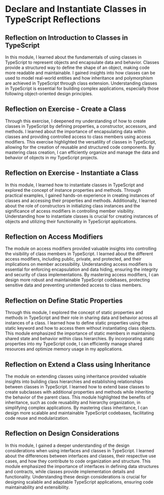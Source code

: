 # Declare and Instantiate Classes in TypeScript Reflections

## Reflection on Introduction to Classes in TypeScript

In this module, I learned about the fundamentals of using classes in TypeScript to represent objects and encapsulate data and behavior. Classes provide a structured way to define the shape of an object, making code more readable and maintainable. I gained insights into how classes can be used to model real-world entities and how inheritance and polymorphism are achieved in TypeScript through class extension. Understanding classes in TypeScript is essential for building complex applications, especially those following object-oriented design principles.

## Reflection on Exercise - Create a Class

Through this exercise, I deepened my understanding of how to create classes in TypeScript by defining properties, a constructor, accessors, and methods. I learned about the importance of encapsulating data within classes and providing controlled access to class members using access modifiers. This exercise highlighted the versatility of classes in TypeScript, allowing for the creation of reusable and structured code components. By mastering class creation, I can efficiently organize and manage the data and behavior of objects in my TypeScript projects.

## Reflection on Exercise - Instantiate a Class

In this module, I learned how to instantiate classes in TypeScript and explored the concept of instance properties and methods. Through practical examples, I gained hands-on experience in creating instances of classes and accessing their properties and methods. Additionally, I learned about the role of constructors in initializing class instances and the significance of access modifiers in controlling member visibility. Understanding how to instantiate classes is crucial for creating instances of objects and utilizing their functionality in TypeScript applications.

## Reflection on Access Modifiers

The module on access modifiers provided valuable insights into controlling the visibility of class members in TypeScript. I learned about the different access modifiers, including public, private, and protected, and their implications on member accessibility. Understanding access modifiers is essential for enforcing encapsulation and data hiding, ensuring the integrity and security of class implementations. By mastering access modifiers, I can design more robust and maintainable TypeScript codebases, protecting sensitive data and preventing unintended access to class members.

## Reflection on Define Static Properties

Through this module, I explored the concept of static properties and methods in TypeScript and their role in sharing data and behavior across all instances of a class. I learned how to define static properties using the static keyword and how to access them without instantiating class objects. This module emphasized the importance of static members in maintaining shared state and behavior within class hierarchies. By incorporating static properties into my TypeScript code, I can efficiently manage shared resources and optimize memory usage in my applications.

## Reflection on Extend a Class using Inheritance

The module on extending classes using inheritance provided valuable insights into building class hierarchies and establishing relationships between classes in TypeScript. I learned how to extend base classes to create subclasses with additional properties and methods while inheriting the behavior of the parent class. This module highlighted the benefits of inheritance, such as code reusability and hierarchy organization, in simplifying complex applications. By mastering class inheritance, I can design more scalable and maintainable TypeScript codebases, facilitating code reuse and modularization.

## Reflection on Design Considerations

In this module, I gained a deeper understanding of the design considerations when using interfaces and classes in TypeScript. I learned about the differences between interfaces and classes, their respective use cases, and how they contribute to code organization and structure. This module emphasized the importance of interfaces in defining data structures and contracts, while classes provide implementation details and functionality. Understanding these design considerations is crucial for designing scalable and adaptable TypeScript applications, ensuring code maintainability and extensibility.
